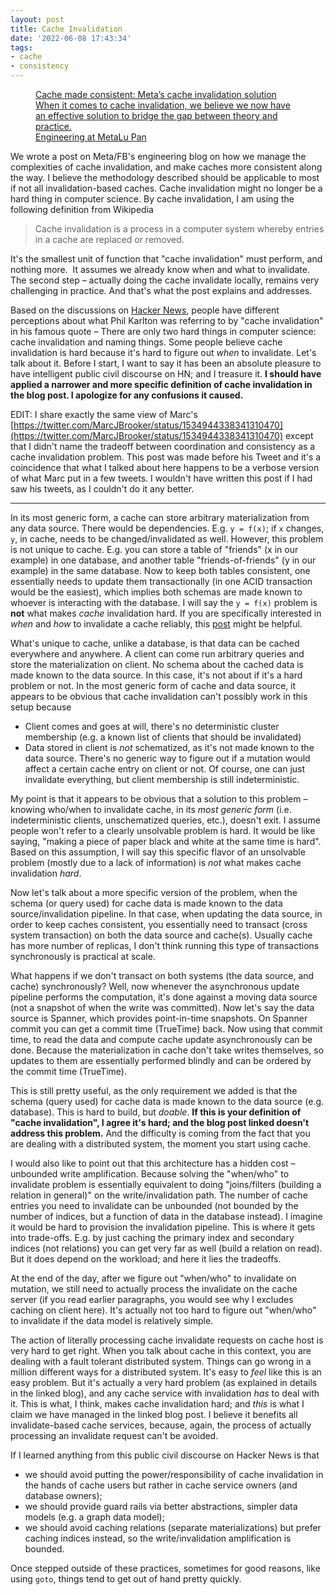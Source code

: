 ```yaml
---
layout: post
title: Cache Invalidation
date: '2022-06-08 17:43:34'
tags:
- cache
- consistency
---
```


<figure class="kg-card kg-bookmark-card"><a class="kg-bookmark-container" href="https://engineering.fb.com/2022/06/08/core-data/cache-invalidation/"><div class="kg-bookmark-content">
<div class="kg-bookmark-title">Cache made consistent: Meta’s cache invalidation solution</div>
<div class="kg-bookmark-description">When it comes to cache invalidation, we believe we now have an effective solution to bridge the gap between theory and practice.</div>
<div class="kg-bookmark-metadata">
<img class="kg-bookmark-icon" src="https://engineering.fb.com/wp-content/themes/code-fb-com/favicon.ico" alt=""><span class="kg-bookmark-author">Engineering at Meta</span><span class="kg-bookmark-publisher">Lu Pan</span>
</div>
</div>
<div class="kg-bookmark-thumbnail"><img src="https://engineering.fb.com/wp-content/uploads/2022/06/CacheMadeConsistentHero.png" alt=""></div></a></figure>

We wrote a post on Meta/FB's engineering blog on how we manage the complexities of cache invalidation, and make caches more consistent along the way. I believe the methodology described should be applicable to most if not all invalidation-based caches. Cache invalidation might no longer be a hard thing in computer science. By cache invalidation, I am using the following definition from Wikipedia

> Cache invalidation is a process in a computer system whereby entries in a cache are replaced or removed.

It's the smallest unit of function that "cache invalidation" must perform, and nothing more. &nbsp;It assumes we already know when and what to invalidate. The second step – actually doing the cache invalidate locally, remains very challenging in practice. And that's what the post explains and addresses.

Based on the discussions on [Hacker News](https://news.ycombinator.com/item?id=31671252), people have different perceptions about what Phil Karlton was referring to by "cache invalidation" in his famous quote – There are only two hard things in computer science: cache invalidation and naming things. Some people believe cache invalidation is hard because it's hard to figure out _when_ to invalidate. Let's talk about it. Before I start, I want to say it has been an absolute pleasure to have intelligent public civil discourse on HN; and I treasure it. **I should have applied a narrower and more specific definition of cache invalidation in the blog post. I apologize for any confusions it caused.**

EDIT: I share exactly the same view of Marc's [https://twitter.com/MarcJBrooker/status/1534944338341310470](https://twitter.com/MarcJBrooker/status/1534944338341310470) except that I didn't name the tradeoff between coordination and consistency as a cache invalidation problem. This post was made before his Tweet and it's a coincidence that what I talked about here happens to be a verbose version of what Marc put in a few tweets. I wouldn't have written this post if I had saw his tweets, as I couldn't do it any better.

* * *

In its most generic form, a cache can store arbitrary materialization from any data source. There would be dependencies. E.g. `y = f(x)`; if `x` changes, `y`, in cache, needs to be changed/invalidated as well. However, this problem is not unique to cache. E.g. you can store a table of "friends" (x in our example) in one database, and another table "friends-of-friends" (y in our example) in the same database. Now to keep both tables consistent, one essentially needs to update them transactionally (in one ACID transaction would be the easiest), which implies both schemas are made known to whoever is interacting with the database. I will say the `y = f(x)` problem is **not** what makes _cache_ invalidation hard. If you are specifically interested in _when_ and _how_ to invalidate a cache reliably, this [post](/when-and-how-to-invalidate-cache/) might be helpful.

What's unique to cache, unlike a database, is that data can be cached everywhere and anywhere. A client can come run arbitrary queries and store the materialization on client. No schema about the cached data is made known to the data source. In this case, it's not about if it's a hard problem or not. In the most generic form of cache and data source, it appears to be obvious that cache invalidation can't possibly work in this setup because

- Client comes and goes at will, there's no deterministic cluster membership (e.g. a known list of clients that should be invalidated)
- Data stored in client is _not_ schematized, as it's not made known to the data source. There's no generic way to figure out if a mutation would affect a certain cache entry on client or not. Of course, one can just invalidate everything, but client membership is still indeterministic. 

My point is that it appears to be obvious that a solution to this problem – knowing who/when to invalidate cache, in its _most generic form_ (i.e. indeterministic clients, unschematized queries, etc.), doesn't exit. I assume people won't refer to a clearly unsolvable problem is hard. It would be like saying, "making a piece of paper black and white at the same time is hard". Based on this assumption, I will say this specific flavor of an unsolvable problem (mostly due to a lack of information) is _not_ what makes cache invalidation _hard_.

Now let's talk about a more specific version of the problem, when the schema (or query used) for cache data is made known to the data source/invalidation pipeline. In that case, when updating the data source, in order to keep caches consistent, you essentially need to transact (cross system transaction) on both the data source and cache(s). Usually cache has more number of replicas, I don't think running this type of transactions synchronously is practical at scale.

What happens if we don't transact on both systems (the data source, and cache) synchronously? Well, now whenever the asynchronous update pipeline performs the computation, it's done against a moving data source (not a snapshot of when the write was committed). Now let's say the data source is Spanner, which provides point-in-time snapshots. On Spanner commit you can get a commit time (TrueTime) back. Now using that commit time, to read the data and compute cache update asynchronously can be done. Because the materialization in cache don't take writes themselves, so updates to them are essentially performed blindly and can be ordered by the commit time (TrueTime).

This is still pretty useful, as the only requirement we added is that the schema (query used) for cache data is made known to the data source (e.g. database). This is hard to build, but _doable_. **If this is your definition of "cache invalidation", I agree it's hard; and the blog post linked doesn't address this problem.** And the difficulty is coming from the fact that you are dealing with a distributed system, the moment you start using cache.

I would also like to point out that this architecture has a hidden cost – unbounded write amplification. Because solving the "when/who" to invalidate problem is essentially equivalent to doing "joins/filters (building a relation in general)" on the write/invalidation path. The number of cache entries you need to invalidate can be unbounded (not bounded by the number of indices, but a function of data in the database instead). I imagine it would be hard to provision the invalidation pipeline. This is where it gets into trade-offs. E.g. by just caching the primary index and secondary indices (not relations) you can get very far as well (build a relation on read). But it does depend on the workload; and here it lies the tradeoffs.

At the end of the day, after we figure out "when/who" to invalidate on mutation, we still need to actually process the invalidate on the cache server (if you read earlier paragraphs, you would see why I excludes caching on client here). It's actually not too hard to figure out "when/who" to invalidate if the data model is relatively simple.

The action of literally processing cache invalidate requests on cache host is very hard to get right. When you talk about cache in this context, you are dealing with a fault tolerant distributed system. Things can go wrong in a million different ways for a distributed system. It's easy to _feel_ like this is an easy problem. But it's actually a very hard problem (as explained in details in the linked blog), and any cache service with invalidation _has_ to deal with it. This is what, I think, makes cache invalidation hard; and _this_ is what I claim we have managed in the linked blog post. I believe it benefits all invalidate-based cache services, because, again, the process of actually processing an invalidate request can't be avoided.

If I learned anything from this public civil discourse on Hacker News is that

- we should avoid putting the power/responsibility of cache invalidation in the hands of cache users but rather in cache service owners (and database owners);
- we should provide guard rails via better abstractions, simpler data models (e.g. a graph data model);
- we should avoid caching relations (separate materializations) but prefer caching indices instead, so the write/invalidation amplification is bounded. 

Once stepped outside of these practices, sometimes for good reasons, like using `goto`, things tend to get out of hand pretty quickly.


